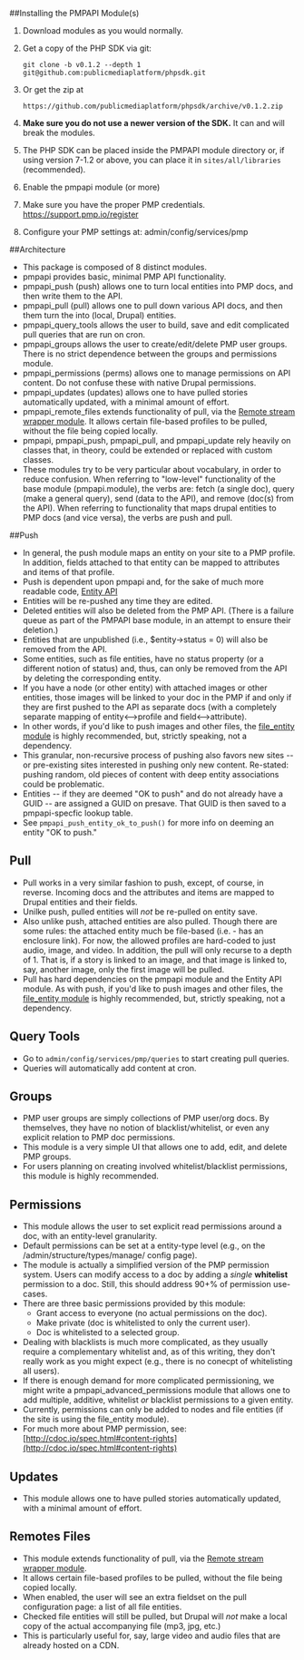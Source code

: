 ##Installing the PMPAPI Module(s)
1. Download modules as you would normally.
2. Get a copy of the PHP SDK via git:

    `git clone -b v0.1.2 --depth 1 git@github.com:publicmediaplatform/phpsdk.git`
    
3. Or get the zip at

    `https://github.com/publicmediaplatform/phpsdk/archive/v0.1.2.zip`

4. **Make sure you do not use a newer version of the SDK.** It can and will break the modules.
5. The PHP SDK can be placed inside the PMPAPI module directory or, if using version 7-1.2 or above, you can place it in `sites/all/libraries` (recommended).
6. Enable the pmpapi module (or more)
7. Make sure you have the proper PMP credentials. https://support.pmp.io/register
8. Configure your PMP settings at: admin/config/services/pmp

##Architecture
- This package is composed of 8 distinct modules.
- pmpapi provides basic, minimal PMP API functionality.
- pmpapi_push (push) allows one to turn local entities into PMP docs, and then write them to the API.
- pmpapi_pull (pull) allows one to pull down various API docs, and then them turn the into (local, Drupal) entities.
- pmpapi_query_tools allows the user to build, save and edit complicated pull queries that are run on cron.
- pmpapi_groups allows the user to create/edit/delete PMP user groups. There is no strict dependence between the groups and permissions module.
- pmpapi_permissions (perms) allows one to manage permissions on API content. Do not confuse these with native Drupal permissions.
- pmpapi_updates (updates) allows one to have pulled stories automatically updated, with a minimal amount of effort.
- pmpapi_remote_files extends functionality of pull, via the [Remote stream wrapper module](https://drupal.org/project/remote_stream_wrapper). It allows certain file-based profiles to be pulled, without the file being copied locally.
- pmpapi, pmpapi_push, pmpapi_pull, and pmpapi_update rely heavily on classes that, in theory, could be extended or replaced with custom classes.
- These modules try to be very particular about vocabulary, in order to reduce confusion. When referring to "low-level" functionality of the base module (pmpapi.module), the verbs are: fetch (a single doc), query (make a general query), send (data to the API), and remove (doc(s) from the API). When referring to functionality that maps drupal entities to PMP docs (and vice versa), the verbs are push and pull. 

##Push
- In general, the push module maps an entity on your site to a PMP profile. In addition, fields attached to that entity can be mapped to attributes and items of that profile.
- Push is dependent upon pmpapi and, for the sake of much more readable code, [Entity API](https://drupal.org/project/entity)
- Entities will be re-pushed any time they are edited.
- Deleted entities will also be deleted from the PMP API. (There is a failure queue as part of the PMPAPI base module, in an attempt to ensure their deletion.)
- Entities that are unpublished (i.e., $entity->status = 0) will also be removed from the API.
- Some entities, such as file entities, have no status property (or a different notion of status) and, thus, can only be removed from the API by deleting the corresponding entity.
- If you have a node (or other entity) with attached images or other entities, those images will be linked to your doc in the PMP if and only if they are first pushed to the API as separate docs (with a completely separate mapping of entity<-->profile and field<-->attribute).
- In other words, if you'd like to push images and other files, the [file_entity module](https://drupal.org/project/file_entity) is highly recommended, but, strictly speaking, not a dependency.
- This granular, non-recursive process of pushing also favors new sites -- or pre-existing sites interested in pushing only new content. Re-stated: pushing random, old pieces of content with deep entity associations could be problematic.
- Entities -- if they are deemed "OK to push" and do not already have a GUID -- are assigned a GUID on presave. That GUID is then saved to a pmpapi-specfic lookup table.
- See `pmpapi_push_entity_ok_to_push()` for more info on deeming an entity "OK to push."

## Pull
- Pull works in a very similar fashion to push, except, of course, in reverse. Incoming docs and the attributes and items are mapped to Drupal entities and their fields.
- Unilke push, pulled entities will *not* be re-pulled on entity save.
- Also unlike push, attached entities are also pulled. Though there are some rules: the attached entity much be file-based (i.e. - has an enclosure link). For now, the allowed profiles are hard-coded to just audio, image, and video. In addition, the pull will only recurse to a depth of 1. That is, if a story is linked to an image, and that image is linked to, say, another image, only the first image will be pulled.
- Pull has hard dependencies on the pmpapi module and the Entity API module. As with push, if you'd like to push images and other files, the [file_entity module](https://drupal.org/project/file_entity) is highly recommended, but, strictly speaking, not a dependency.

## Query Tools
- Go to `admin/config/services/pmp/queries` to start creating pull queries.
- Queries will automatically add content at cron.

## Groups
- PMP user groups are simply collections of PMP user/org docs. By themselves, they have no notion of blacklist/whitelist, or even any explicit relation to PMP doc permissions.
- This module is a very simple UI that allows one to add, edit, and delete PMP groups.
- For users planning on creating involved whitelist/blacklist permissions, this module is highly recommended.

## Permissions
- This module allows the user to set explicit read permissions around a doc, with an entity-level granularity.
- Default permissions can be set at a entity-type level (e.g., on the /admin/structure/types/manage/<NODE TYPE> config page).
- The module is actually a simplified version of the PMP permission system. Users can modify access to a doc by adding a *single* **whitelist** permission to a doc. Still, this should address 90+% of permission use-cases.
- There are three basic permissions provided by this module:
  - Grant access to everyone (no actual permissions on the doc).
  - Make private (doc is whitelisted to only the current user).
  - Doc is whitelisted to a selected group.
- Dealing with blacklists is much more complicated, as they usually require a complementary whitelist and, as of this writing, they don't really work as you might expect (e.g., there is no conecpt of whitelisting all users).
- If there is enough demand for more complicated permissioning, we might write a pmpapi_advanced_permissions module that allows one to add multiple, additive, whitelist *or* blacklist permissions to a given entity.
- Currently, permissions can only be added to nodes and file entities (if the site is using the file_entity module).
- For much more about PMP permission, see: [http://cdoc.io/spec.html#content-rights](http://cdoc.io/spec.html#content-rights)

## Updates
- This module allows one to have pulled stories automatically updated, with a minimal amount of effort.

## Remotes Files
- This module extends functionality of pull, via the [Remote stream wrapper module](https://drupal.org/project/remote_stream_wrapper).
- It allows certain file-based profiles to be pulled, without the file being copied locally.
- When enabled, the user will see an extra fieldset on the pull configuration page: a list of all file entities.
- Checked file entities will still be pulled, but Drupal will *not* make a local copy of the actual accompanying file (mp3, jpg, etc.)
- This is particularly useful for, say, large video and audio files that are already hosted on a CDN.